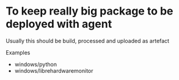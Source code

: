 # **To keep really big package to be deployed with agent**

Usually this should be build, processed and uploaded as artefact

Examples

- windows/python
- windows/librehardwaremonitor
